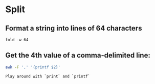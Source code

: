 # Split

## Format a string into lines of 64 characters

```shell
fold -w 64
```

## Get the 4th value of a comma-delimited line:

```sh
awk -F ',' '{printf $2}'
```

```admonish tip
Play around with `print` and `printf`
```

